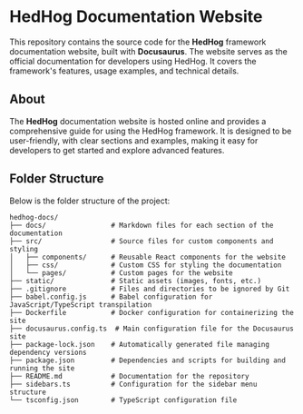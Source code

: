 # HedHog Documentation Website

This repository contains the source code for the **HedHog** framework documentation website, built with **Docusaurus**. The website serves as the official documentation for developers using HedHog. It covers the framework's features, usage examples, and technical details.

## About

The **HedHog** documentation website is hosted online and provides a comprehensive guide for using the HedHog framework. It is designed to be user-friendly, with clear sections and examples, making it easy for developers to get started and explore advanced features.

## Folder Structure

Below is the folder structure of the project:

```plaintext
hedhog-docs/
├── docs/                # Markdown files for each section of the documentation
├── src/                 # Source files for custom components and styling
│   ├── components/      # Reusable React components for the website
│   ├── css/             # Custom CSS for styling the documentation
│   └── pages/           # Custom pages for the website
├── static/              # Static assets (images, fonts, etc.)
├── .gitignore           # Files and directories to be ignored by Git
├── babel.config.js      # Babel configuration for JavaScript/TypeScript transpilation
├── Dockerfile           # Docker configuration for containerizing the site
├── docusaurus.config.ts  # Main configuration file for the Docusaurus site
├── package-lock.json    # Automatically generated file managing dependency versions
├── package.json         # Dependencies and scripts for building and running the site
├── README.md            # Documentation for the repository
├── sidebars.ts          # Configuration for the sidebar menu structure
└── tsconfig.json        # TypeScript configuration file
```

